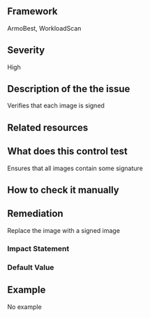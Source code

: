 ## Framework
ArmoBest, WorkloadScan
 
## Severity
High

## Description of the the issue
Verifies that each image is signed
 
## Related resources

## What does this control test
Ensures that all images contain some signature
 
## How to check it manually

## Remediation
Replace the image with a signed image
 
### Impact Statement

### Default Value

## Example
No example
